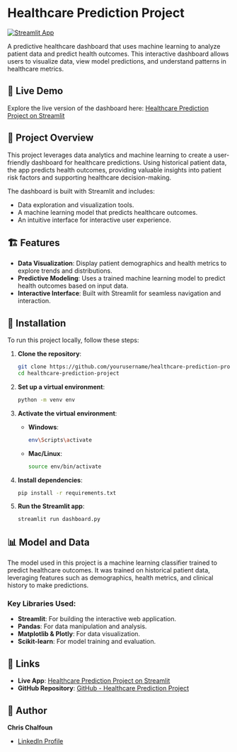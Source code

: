 # Healthcare Prediction Project

[![Streamlit App](https://img.shields.io/badge/Streamlit-App-blue?logo=streamlit)](https://healthcare-prediction-project.streamlit.app/)

A predictive healthcare dashboard that uses machine learning to analyze patient data and predict health outcomes. This interactive dashboard allows users to visualize data, view model predictions, and understand patterns in healthcare metrics.

## 🚀 Live Demo

Explore the live version of the dashboard here: [Healthcare Prediction Project on Streamlit](https://healthcare-prediction-project.streamlit.app/)

## 📖 Project Overview

This project leverages data analytics and machine learning to create a user-friendly dashboard for healthcare predictions. Using historical patient data, the app predicts health outcomes, providing valuable insights into patient risk factors and supporting healthcare decision-making.

The dashboard is built with Streamlit and includes:
- Data exploration and visualization tools.
- A machine learning model that predicts healthcare outcomes.
- An intuitive interface for interactive user experience.

## 🏗️ Features

- **Data Visualization**: Display patient demographics and health metrics to explore trends and distributions.
- **Predictive Modeling**: Uses a trained machine learning model to predict health outcomes based on input data.
- **Interactive Interface**: Built with Streamlit for seamless navigation and interaction.

## 🔧 Installation

To run this project locally, follow these steps:

1. **Clone the repository**:
   ```bash
   git clone https://github.com/yourusername/healthcare-prediction-project.git
   cd healthcare-prediction-project

2. **Set up a virtual environment**:
   ```bash
   python -m venv env

3. **Activate the virtual environment**:
   - **Windows**:
     ```bash
     env\Scripts\activate
     ```
   - **Mac/Linux**:
     ```bash
     source env/bin/activate
     ```

4. **Install dependencies**:
   ```bash
   pip install -r requirements.txt

5. **Run the Streamlit app**:
   ```bash
   streamlit run dashboard.py

## 📊 Model and Data

The model used in this project is a machine learning classifier trained to predict healthcare outcomes. It was trained on historical patient data, leveraging features such as demographics, health metrics, and clinical history to make predictions.

### Key Libraries Used:
- **Streamlit**: For building the interactive web application.
- **Pandas**: For data manipulation and analysis.
- **Matplotlib & Plotly**: For data visualization.
- **Scikit-learn**: For model training and evaluation.

## 🔗 Links

- **Live App**: [Healthcare Prediction Project on Streamlit](https://healthcare-prediction-project.streamlit.app/)
- **GitHub Repository**: [GitHub - Healthcare Prediction Project](https://github.com/yourusername/healthcare-prediction-project)

## 👤 Author

**Chris Chalfoun**

- [LinkedIn Profile](https://www.linkedin.com/in/chris-chalfoun/)
